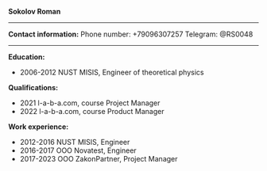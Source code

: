**Sokolov Roman**

***********
**Contact information:**
Phone number: +79096307257
Telegram: @RS0048

***********
**Education:**
* 2006-2012 NUST MISIS, Engineer of theoretical physics


**Qualifications:**
* 2021 l-a-b-a.com, course Project Manager
* 2022 l-a-b-a.com, course Product Manager


**Work experience:**
* 2012-2016 NUST MISIS, Engineer
* 2016-2017 OOO Novatest, Engineer
* 2017-2023 OOO ZakonPartner, Project Manager